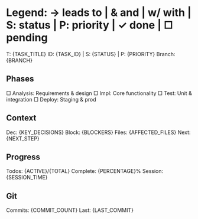 # Legend: → leads to | & and | w/ with | S: status | P: priority | ✓ done | □ pending

T: {TASK_TITLE}
ID: {TASK_ID} | S: {STATUS} | P: {PRIORITY}
Branch: {BRANCH}

## Phases
□ Analysis: Requirements & design
□ Impl: Core functionality
□ Test: Unit & integration
□ Deploy: Staging & prod

## Context
Dec: {KEY_DECISIONS}
Block: {BLOCKERS}
Files: {AFFECTED_FILES}
Next: {NEXT_STEP}

## Progress
Todos: {ACTIVE}/{TOTAL}
Complete: {PERCENTAGE}%
Session: {SESSION_TIME}

## Git
Commits: {COMMIT_COUNT}
Last: {LAST_COMMIT}